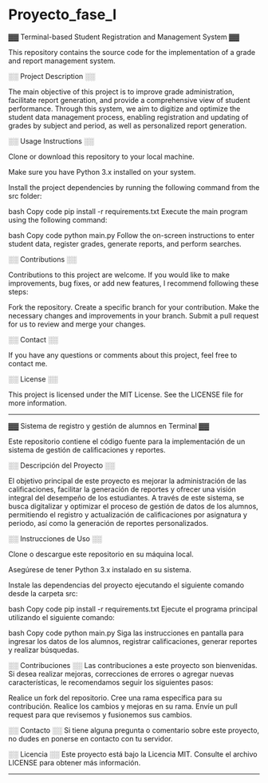 # Proyecto_fase_I

▓▓ Terminal-based Student Registration and Management System ▓▓

This repository contains the source code for the implementation of a grade and report management system.

░░ Project Description ░░

The main objective of this project is to improve grade administration, 
facilitate report generation, and provide a comprehensive view of student performance. 
Through this system, we aim to digitize and optimize the student data management process, 
enabling registration and updating of grades by subject and period, as well as personalized report generation.

░░ Usage Instructions ░░

Clone or download this repository to your local machine.

Make sure you have Python 3.x installed on your system.

Install the project dependencies by running the following command from the src folder:

bash
Copy code
pip install -r requirements.txt
Execute the main program using the following command:

bash
Copy code
python main.py
Follow the on-screen instructions to enter student data, register grades, generate reports, and perform searches.

░░ Contributions ░░

Contributions to this project are welcome. If you would like to make improvements, bug fixes, or add new features, 
I recommend following these steps:

Fork the repository.
Create a specific branch for your contribution.
Make the necessary changes and improvements in your branch.
Submit a pull request for us to review and merge your changes.


░░ Contact ░░

If you have any questions or comments about this project, feel free to contact me.

░░ License ░░

This project is licensed under the MIT License. See the LICENSE file for more information.

---------------------------------------------------------------------------------------------------------------------------------------------

▓▓ Sistema de registro y gestión de alumnos en Terminal ▓▓

Este repositorio contiene el código fuente para la implementación de un sistema de gestión de calificaciones y reportes.

░░ Descripción del Proyecto ░░

El objetivo principal de este proyecto es mejorar la administración de las calificaciones, 
facilitar la generación de reportes y ofrecer una visión integral del desempeño de los estudiantes. 
A través de este sistema, se busca digitalizar y optimizar el proceso de gestión de datos de los alumnos, 
permitiendo el registro y actualización de calificaciones por asignatura y periodo, así como la generación 
de reportes personalizados.

░░ Instrucciones de Uso ░░

Clone o descargue este repositorio en su máquina local.

Asegúrese de tener Python 3.x instalado en su sistema.

Instale las dependencias del proyecto ejecutando el siguiente comando desde la carpeta src:

bash
Copy code
pip install -r requirements.txt
Ejecute el programa principal utilizando el siguiente comando:

bash
Copy code
python main.py
Siga las instrucciones en pantalla para ingresar los datos de los alumnos, registrar calificaciones, generar reportes y realizar búsquedas.


░░ Contribuciones ░░
Las contribuciones a este proyecto son bienvenidas. 
Si desea realizar mejoras, correcciones de errores o agregar nuevas características,
 le recomendamos seguir los siguientes pasos:

Realice un fork del repositorio.
Cree una rama específica para su contribución.
Realice los cambios y mejoras en su rama.
Envíe un pull request para que revisemos y fusionemos sus cambios.

░░ Contacto ░░
Si tiene alguna pregunta o comentario sobre este proyecto, 
no dudes en ponerse en contacto con tu servidor.

░░ Licencia ░░
Este proyecto está bajo la Licencia MIT. Consulte el archivo LICENSE para obtener más información.

---------------------------------------------------------------------------------------------------------------------------------------------
